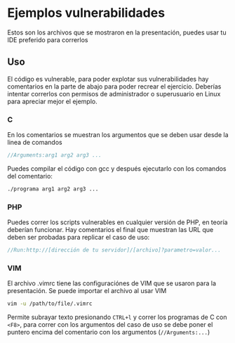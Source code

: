 # Ejemplos vulnerabilidades

Estos son los archivos que se mostraron en la presentación, puedes usar tu IDE preferido para correrlos

## Uso

El código es vulnerable, para poder explotar sus vulnerabilidades hay comentarios en la parte de abajo para poder recrear el ejercicio.
Deberías intentar correrlos con permisos de administrador o superusuario en Linux para apreciar mejor el ejemplo.


### C

En los comentarios se muestran los argumentos que se deben usar desde la linea de comandos

```C
//Arguments:arg1 arg2 arg3 ...
```

Puedes compilar el código con gcc y después ejecutarlo con los comandos del comentario:

```Bash
./programa arg1 arg2 arg3 ... 
```

### PHP

Puedes correr los scripts vulnerables en cualquier versión de PHP, en teoría deberían funcionar.
Hay comentarios el final que muestran las URL que deben ser probadas para replicar el caso de uso:

```PHP
//Run:http://[dirección de tu servidor]/[archivo]?parametro=valor...
```

### VIM

El archivo .vimrc tiene las configuraciónes de VIM que se usaron para la presentación.
Se puede importar el archivo al usar VIM

```Bash
vim -u /path/to/file/.vimrc
```

Permite subrayar texto presionando `CTRL+l` y correr los programas de C con `<F8>`, para correr con los argumentos del caso de uso se debe poner el puntero encima del comentario con los argumentos (`//Arguments:...`)
